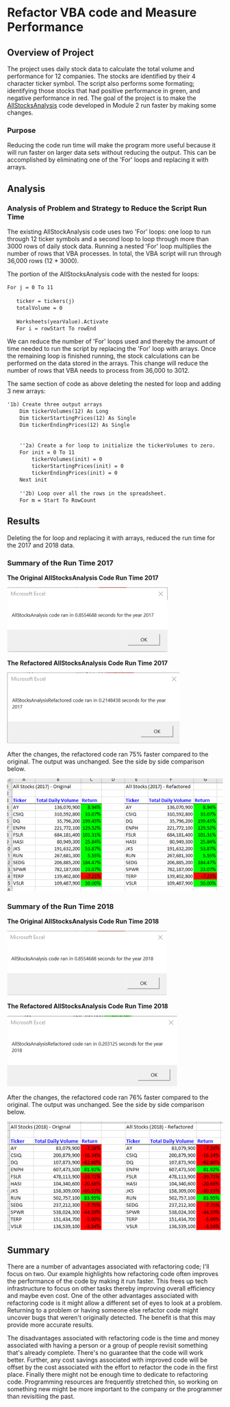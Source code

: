 # Refactor VBA code and Measure Performance

## Overview of Project
The project uses daily stock data to calculate the total volume and performance for 12 companies. The stocks are identified by their 4 character ticker symbol. The script also performs some formating; identifying those stocks that had positive performance in green, and negative performance in red. The goal of the project is to make the [AllStocksAnalysis](https://github.com/ryanmorin/stock-analysis/blob/main/AllStockAnalysis) code developed in Module 2 run faster by making some changes.

### Purpose
Reducing the code run time will make the program more useful because it will run faster on larger data sets without reducing the output. This can be accomplished by eliminating one of the 'For' loops and replacing it with arrays.

## Analysis

### Analysis of Problem and Strategy to Reduce the Script Run Time
The existing AllStockAnalysis code uses two 'For' loops: one loop to run through 12 ticker symbols and a second loop to loop through more than 3000 rows of daily stock data.  Running a nested 'For' loop multiplies the number of rows that VBA processes. In total, the VBA script will run through 36,000 rows (12 * 3000).

The portion of the AllStocksAnalysis code with the nested for loops:
```
For j = 0 To 11

   ticker = tickers(j)
   totalVolume = 0
   
   Worksheets(yearValue).Activate
   For i = rowStart To rowEnd
```

We can reduce the number of 'For' loops used and thereby the amount of time needed to run the script by replacing the 'For' loop with arrays. Once the remaining loop is finished running, the stock calculations can be performed on the data stored in the arrays. This change will reduce the number of rows that VBA needs to process from 36,000 to 3012.

The same section of code as above deleting the nested for loop and adding 3 new arrays:

```
'1b) Create three output arrays
    Dim tickerVolumes(12) As Long
    Dim tickerStartingPrices(12) As Single
    Dim tickerEndingPrices(12) As Single
    
    
    ''2a) Create a for loop to initialize the tickerVolumes to zero.
    For init = 0 To 11
        tickerVolumes(init) = 0
        tickerStartingPrices(init) = 0
        tickerEndingPrices(init) = 0
    Next init

    ''2b) Loop over all the rows in the spreadsheet.
    For m = Start To RowCount
```

## Results

Deleting the for loop and replacing it with arrays, reduced the run time for the 2017 and 2018 data.

### Summary of the Run Time 2017

**The Original AllStocksAnalysis Code Run Time 2017**

![2017_original_run_time](https://github.com/ryanmorin/stock-analysis/blob/main/Resources/original_2017_run_time.png)

**The Refactored AllStocksAnalysis Code Run Time 2017**

![2017_refactored_run_time](https://github.com/ryanmorin/stock-analysis/blob/main/Resources/refactored_2017_run_time.png)

After the changes, the refactored code ran 75% faster compared to the original. The output was unchanged.  See the side by side comparison below.

![2017_comparison](https://github.com/ryanmorin/stock-analysis/blob/main/2017_comparison.png)

### Summary of the Run Time 2018

**The Original AllStocksAnalysis Code Run Time 2018**

![2018_original_run_time](https://github.com/ryanmorin/stock-analysis/blob/main/Resources/original_2018_run_time.png)

**The Refactored AllStocksAnalysis Code Run Time 2018**

![2018_refactored_run_time](https://github.com/ryanmorin/stock-analysis/blob/main/Resources/refactored_2018_run_time.png)

After the changes, the refactored code ran 76% faster compared to the original. The output was unchanged.  See the side by side comparison below.

![2018_comparison](https://github.com/ryanmorin/stock-analysis/blob/main/2018_comparison.png)

## Summary

There are a number of advantages associated with refactoring code; I'll focus on two.  Our example highlights how refactoring code often improves the performance of the code by making it run faster.  This frees up tech infrastructure to focus on other tasks thereby improving overall efficiency and maybe even cost.  One of the other advantages associated with refactoring code is it might allow a different set of eyes to look at a problem. Returning to a problem or having someone else refactor code might uncover bugs that weren't originally detected. The benefit is that this may provide more accurate results.

The disadvantages associated with refactoring code is the time and money associated with having a person or a group of people revisit something that's already complete. There's no guarantee that the code will work better. Further, any cost savings associated with improved code will be offset by the cost associated with the effort to refactor the code in the first place.  Finally there might not be enough time to dedicate to refactoring code. Programming resources are frequently stretched thin, so working on something new might be more important to the company or the programmer than revisitiing the past.
